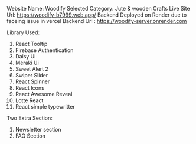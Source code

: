 Website Name: Woodify
Selected Category: Jute & wooden Crafts
Live Site Url: https://woodify-b7999.web.app/
Backend Deployed on Render due to faceing issue in vercel
Backend Url : https://woodify-server.onrender.com

Library Used:

1. React Tooltip
2. Firebase Authentication
3. Daisy Ui
4. Meraki Ui
5. Sweet Alert 2
6. Swiper Slider
7. React Spinner
8. React Icons
9. React Awesome Reveal
10. Lotte React
11. React simple typewritter

Two Extra Section:

1. Newsletter section
2. FAQ Section
